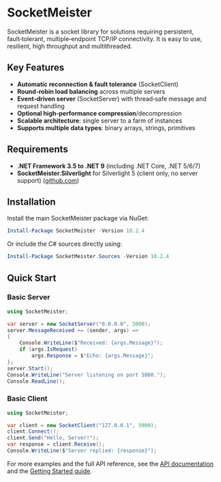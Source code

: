 ﻿# SocketMeister

SocketMeister is a socket library for solutions requiring persistent, fault‑tolerant, multiple‑endpoint TCP/IP connectivity. It is easy to use, resilient, high throughput and multithreaded.

## Key Features

- **Automatic reconnection & fault tolerance** (SocketClient)
- **Round‑robin load balancing** across multiple servers
- **Event‑driven server** (SocketServer) with thread‑safe message and request handling
- **Optional high‑performance compression**/decompression
- **Scalable architecture**: single server to a farm of instances
- **Supports multiple data types**: binary arrays, strings, primitives

## Requirements

- **.NET Framework 3.5 to .NET 9** (including .NET Core, .NET 5/6/7)
- **SocketMeister.Silverlight** for Silverlight 5 (client only, no server support) ([github.com](https://github.com/SeanFellowes/SocketMeister/blob/master/NuGetDocumentation.md))

## Installation

Install the main SocketMeister package via NuGet: 

```powershell
Install-Package SocketMeister -Version 10.2.4
```

Or include the C# sources directly using:

```powershell
Install-Package SocketMeister.Sources -Version 10.2.4
```

## Quick Start

### Basic Server

```csharp
using SocketMeister;

var server = new SocketServer("0.0.0.0", 5000);
server.MessageReceived += (sender, args) =>
{
    Console.WriteLine($"Received: {args.Message}");
    if (args.IsRequest)
        args.Response = $"Echo: {args.Message}";
};
server.Start();
Console.WriteLine("Server listening on port 5000.");
Console.ReadLine();
```

### Basic Client

```csharp
using SocketMeister;

var client = new SocketClient("127.0.0.1", 5000);
client.Connect();
client.Send("Hello, Server!");
var response = client.Receive();
Console.WriteLine($"Server replied: {response}");
```

For more examples and the full API reference, see the [API documentation](api/index.html) and the [Getting Started guide](getting-started.md).

